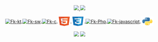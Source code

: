 <div align="center">
  <a href="https://github.com/FalkionTheCorgi">
  <img height="180em" src="https://github-readme-stats.vercel.app/api?username=falkionthecorgi&show_icons=true&theme=dark&include_all_commits=true&count_private=true"/>
  <img height="180em" src="https://github-readme-stats.vercel.app/api/top-langs/?username=falkionthecorgi&layout=compact&langs_count=7&theme=dark"/>
<div style="display: inline_block"><br>
  <img align="center" alt="Fk-kt" height="30" width="40" src="https://cdn.jsdelivr.net/gh/devicons/devicon/icons/kotlin/kotlin-original.svg">
  <img align="center" alt="Fk-sw" height="30" width="40" src="https://cdn.jsdelivr.net/gh/devicons/devicon/icons/swift/swift-original.svg">
  <img align="center" alt="Fk-c" height="30" width="40" src="https://cdn.jsdelivr.net/gh/devicons/devicon/icons/c/c-original.svg">
  <img align="center" alt="Fk-HTML" height="30" width="40" src="https://raw.githubusercontent.com/devicons/devicon/master/icons/html5/html5-original.svg">
  <img align="center" alt="Fk-CSS" height="30" width="40" src="https://raw.githubusercontent.com/devicons/devicon/master/icons/css3/css3-original.svg">
  <img align="center" alt="Fk-Php" height="30" width="40" src="https://cdn.jsdelivr.net/gh/devicons/devicon/icons/php/php-original.svg">
  <img align="center" alt="Fk-javascript" height="30" width="40" src="https://cdn.jsdelivr.net/gh/devicons/devicon/icons/javascript/javascript-original.svg">
  <img align="center" alt="Fk-Python" height="30" width="40" src="https://raw.githubusercontent.com/devicons/devicon/master/icons/python/python-original.svg">
</div>

 
<div align="center"><br>
  <a href = "mailto:manollomartinez@gmail.com"><img src="https://img.shields.io/badge/-Gmail-%23333?style=for-the-badge&logo=gmail&logoColor=white" target="_blank"></a>
  <a href="https://www.linkedin.com/in/manollo-martinez-481271154/" target="_blank"><img src="https://img.shields.io/badge/-LinkedIn-%230077B5?style=for-the-badge&logo=linkedin&logoColor=white" target="_blank"></a> 
